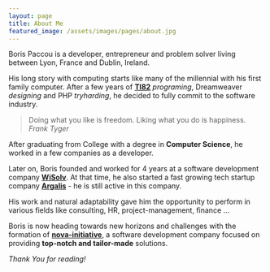 ```yaml
---
layout: page
title: About Me
featured_image: /assets/images/pages/about.jpg
---
```


Boris Paccou is a developer, entrepreneur and problem solver living between Lyon, France and Dublin, Ireland.

His long story with computing starts like many of the millennial with his first family computer.
After a few years of **[TI82](https://en.wikipedia.org/wiki/TI-82)** _*programing*_, Dreamweaver _*designing*_ and PHP _*tryharding*_, he decided to fully commit to the software industry.

>Doing what you like is freedom. Liking what you do is happiness. <cite>Frank Tyger </cite>

After graduating from College with a degree in **Computer Science**, he worked in a few companies as a developer.

Later on, Boris founded and worked for 4 years at a software development company **[WiSolv](https://wisolv.com)**.
At that time, he also started a fast growing tech startup company **[Argalis](https://argalis.fr)** - he is still active in this company.

His work and natural adaptability gave him the opportunity to perform in various fields  like consulting, HR, project-management, finance ...

Boris is now heading towards new horizons and challenges with the formation of **[nova-initiative](https://nova-initiative.com)**, a software development company focused on providing **top-notch and tailor-made** solutions.


*Thank You for reading!*
